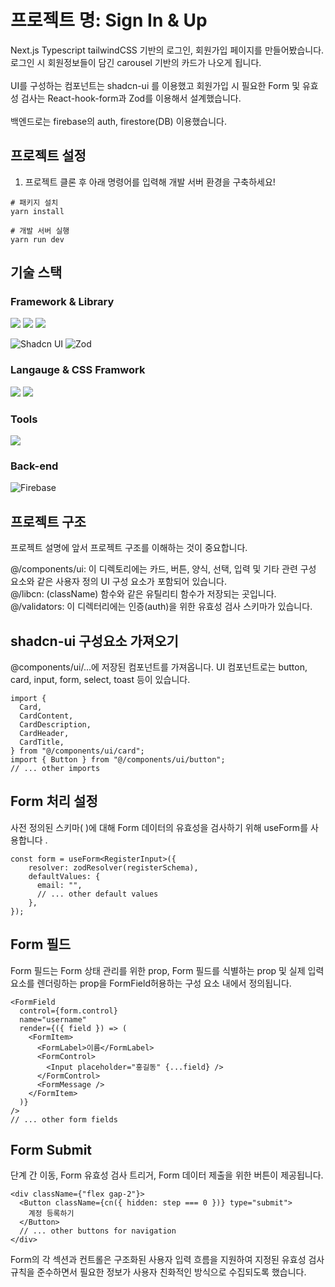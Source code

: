 # 프로젝트 명: Sign In & Up

Next.js Typescript tailwindCSS 기반의 로그인, 회원가입 페이지를 만들어봤습니다.<br>
로그인 시 회원정보들이 담긴 carousel 기반의 카드가 나오게 됩니다.<br><br>
UI를 구성하는 컴포넌트는 shadcn-ui 를 이용했고 회원가입 시 필요한 Form 및 유효성 검사는
React-hook-form과 Zod를 이용해서 설계했습니다.<br><br>
백엔드로는 firebase의 auth, firestore(DB) 이용했습니다.

## 프로젝트 설정

1. 프로젝트 클론 후 아래 명령어를 입력해 개발 서버 환경을 구축하세요!

```
# 패키지 설치
yarn install

# 개발 서버 실행
yarn run dev
```

## 기술 스택

### Framework & Library

<div className="flex">
<img src="https://img.shields.io/badge/react-61DAFB?style=for-the-badge&logo=react&logoColor=white">
<img src="https://img.shields.io/badge/Next.js-14.1.1-black?style=for-the-badge&logo=next.js&logoColor=black">
<img src="https://img.shields.io/badge/React%20Hook%20Form-FFC0CB?style=for-the-badge&logo=react&logoColor=black">

![Shadcn UI](https://img.shields.io/badge/Shadcn_UI-8A2BE2?style=for-the-badge)
![Zod](https://img.shields.io/badge/Zod-4958CC?style=for-the-badge&logo=&logoColor=white)

### Langauge & CSS Framwork

<img src="https://img.shields.io/badge/typescript-3178C6?style=for-the-badge&logo=typescript&logoColor=white">
<img src="https://img.shields.io/badge/tailwindcss-06B6D4?style=for-the-badge&logo=tailwindcss&logoColor=white">
</div>

### Tools

<img src="https://img.shields.io/badge/eslint-4B32C3?style=for-the-badge&logo=eslint&logoColor=white">

### Back-end

<img src="https://img.shields.io/badge/firebase-FFCA28?style=for-the-badge&logo=firebase&logoColor=white" alt="Firebase">

## 프로젝트 구조

프로젝트 설명에 앞서 프로젝트 구조를 이해하는 것이 중요합니다.

@/components/ui: 이 디렉토리에는 카드, 버튼, 양식, 선택, 입력 및 기타 관련 구성 요소와 같은 사용자 정의 UI 구성 요소가 포함되어 있습니다.</br>
@/libcn: (className) 함수와 같은 유틸리티 함수가 저장되는 곳입니다.</br>
@/validators: 이 디렉터리에는 인증(auth)을 위한 유효성 검사 스키마가 있습니다.</br>

## shadcn-ui 구성요소 가져오기

@components/ui/...에 저장된 컴포넌트를 가져옵니다. UI 컴포넌트로는 button, card, input, form, select, toast 등이 있습니다.

```
import {
  Card,
  CardContent,
  CardDescription,
  CardHeader,
  CardTitle,
} from "@/components/ui/card";
import { Button } from "@/components/ui/button";
// ... other imports
```

## Form 처리 설정

사전 정의된 스키마( )에 대해 Form 데이터의 유효성을 검사하기 위해 useForm를 사용합니다 .

```
const form = useForm<RegisterInput>({
    resolver: zodResolver(registerSchema),
    defaultValues: {
      email: "",
      // ... other default values
    },
});
```

## Form 필드

Form 필드는 Form 상태 관리를 위한 prop, Form 필드를 식별하는 prop 및 실제 입력 요소를 렌더링하는 prop을 FormField허용하는 구성 요소 내에서 정의됩니다.

```
<FormField
  control={form.control}
  name="username"
  render={({ field }) => (
    <FormItem>
      <FormLabel>이름</FormLabel>
      <FormControl>
        <Input placeholder="홍길동" {...field} />
      </FormControl>
      <FormMessage />
    </FormItem>
  )}
/>
// ... other form fields
```

## Form Submit

단계 간 이동, Form 유효성 검사 트리거, Form 데이터 제출을 위한 버튼이 제공됩니다.

```
<div className={"flex gap-2"}>
  <Button className={cn({ hidden: step === 0 })} type="submit">
    계정 등록하기
  </Button>
  // ... other buttons for navigation
</div>
```

Form의 각 섹션과 컨트롤은 구조화된 사용자 입력 흐름을 지원하여 지정된 유효성 검사 규칙을 준수하면서 필요한 정보가 사용자 친화적인 방식으로 수집되도록 했습니다.
